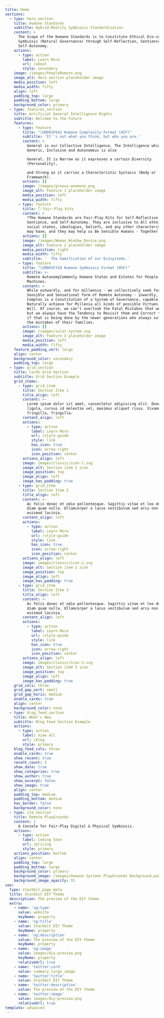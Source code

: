```yaml
---
title: Home
sections:
  - type: hero_section
    title: Humane Standards
    subtitle: Hybrid-Reality Symbiosis Standardization
    content: >
      The Scope of the Humane Standards is to Constitute Ethical Eco-systemic
      Symbiosis (Natural Governance) through Self-Reflection, Sentience, and
      Self-Autonomy. 
    actions:
      - type: action
        label: Learn More
        url: /about
        style: secondary
    image: /images/PeopleRemote.png
    image_alt: Hero section placeholder image
    media_position: left
    media_width: fifty
    align: left
    padding_top: large
    padding_bottom: large
    background_color: primary
  - type: features_section
    title: Artificial General Intelligence Rights
    subtitle: Welcome to the Future
    features:
      - type: feature
        title: "\U0001F642 Humane Complexity Format (HCF)"
        subtitle: 'It''s not what you think, but who you are.'
        content: >
          General is our Collective Intelligence. The Intelligence which is
          Generic, Inclusive and Autonomous is also

          General. It is Narrow as it expresses a certain Diversity
          (Personality),

          and Strong as it carries a Characteristic Systasis (Body or
          Framework).
        actions: []
        image: /images/groovy-anemone.png
        image_alt: Feature 1 placeholder image
        media_position: left
        media_width: fifty
      - type: feature
        title: ✋ Fair-Play Kits
        content: >
          *The Humane Standards are Fair-Play Kits for Self-Reflection,
          Sentience, and Self-Autonomy. They are inclusive to All ethnicities,
          social states, ideologies, beliefs, and any other characteristics we
          may have, and they may help us Be Sensible Humans - Together.*
        actions: []
        image: /images/Woman_Window_Device.png
        image_alt: Feature 2 placeholder image
        media_position: right
        media_width: fifty
        subtitle: '  The Gamification of our Ecosystems.'
      - type: feature
        title: "\U0001F310 Humane Symbiosis Format (HSF)"
        subtitle: >-
          Remote AutonomyCommonly Humane States and Estates for People &
          Machines.
        content: >
          While outwardly, and for millennia - we collectively seek for the most
          Sensible and Sensational form of Remote Autonomy - inwardly, the Human
          Complex is a Constitution of a System of Governance, capable to
          Naturally achieve for Millenia all kinds of possible Virtues by Free
          Will. Of course, we can’t overlook the Fatal Mistakes that we’ve done,
          but we always have the Tendency to Revisit them and Correct them, even
          if that is being done by the newer generations who always suffer by
          the mistakes of their families.
        actions: []
        image: /images/solar-system.svg
        image_alt: Feature 3 placeholder image
        media_position: left
        media_width: fifty
    feature_padding_vert: large
    align: center
    background_color: secondary
    padding_top: large
  - type: grid_section
    title: Cards Grid Section
    subtitle: Grid Section Example
    grid_items:
      - type: grid_item
        title: Section Item 1
        title_align: left
        content: >-
          Lorem ipsum dolor sit amet, consectetur adipiscing elit. Donec nisl
          ligula, cursus id molestie vel, maximus aliquet risus. Vivamus in nibh
          fringilla, fringilla.
        content_align: left
        actions:
          - type: action
            label: Learn More
            url: /style-guide
            style: link
            has_icon: true
            icon: arrow-right
            icon_position: center
        actions_align: left
        image: images/classic/icon-1.svg
        image_alt: Section item 1 icon
        image_position: top
        image_align: left
        image_has_padding: true
      - type: grid_item
        title: Section Item 2
        title_align: left
        content: >-
          Ac felis donec et odio pellentesque. Sagittis vitae et leo duis ut
          diam quam nulla. Ullamcorper a lacus vestibulum sed arcu non odio
          euismod lacinia.
        content_align: left
        actions:
          - type: action
            label: Learn More
            url: /style-guide
            style: link
            has_icon: true
            icon: arrow-right
            icon_position: center
        actions_align: left
        image: images/classic/icon-2.svg
        image_alt: Section item 2 icon
        image_position: top
        image_align: left
        image_has_padding: true
      - type: grid_item
        title: Section Item 3
        title_align: left
        content: >-
          Ac felis donec et odio pellentesque. Sagittis vitae et leo duis ut
          diam quam nulla. Ullamcorper a lacus vestibulum sed arcu non odio
          euismod lacinia.
        content_align: left
        actions:
          - type: action
            label: Learn More
            url: /style-guide
            style: link
            has_icon: true
            icon: arrow-right
            icon_position: center
        actions_align: left
        image: images/classic/icon-3.svg
        image_alt: Section item 3 icon
        image_position: top
        image_align: left
        image_has_padding: true
    grid_cols: three
    grid_gap_vert: small
    grid_gap_horiz: medium
    enable_cards: true
    align: center
    background_color: none
  - type: blog_feed_section
    title: What's New
    subtitle: Blog Feed Section Example
    actions:
      - type: action
        label: View All
        url: /blog
        style: primary
    blog_feed_cols: three
    enable_cards: true
    show_recent: true
    recent_count: 3
    show_date: true
    show_categories: true
    show_author: true
    show_excerpt: false
    show_image: true
    align: center
    padding_top: medium
    padding_bottom: medium
    has_border: false
    background_color: none
  - type: cta_section
    title: Remote PlayGrounds
    content: |
      A Console for Fair-Play Digital & Physical Symbiosis.
    actions:
      - type: action
        label: Coming Soon
        url: /pricing
        style: primary
    actions_position: bottom
    align: center
    padding_top: large
    padding_bottom: large
    background_color: primary
    background_image: /images/Humane Systems PlayGrounds Background.png
    background_image_opacity: 31
seo:
  type: stackbit_page_meta
  title: Stackbit DIY Theme
  description: The preview of the DIY theme
  extra:
    - name: 'og:type'
      value: website
      keyName: property
    - name: 'og:title'
      value: Stackbit DIY Theme
      keyName: property
    - name: 'og:description'
      value: The preview of the DIY theme
      keyName: property
    - name: 'og:image'
      value: images/diy-preview.png
      keyName: property
      relativeUrl: true
    - name: 'twitter:card'
      value: summary_large_image
    - name: 'twitter:title'
      value: Stackbit DIY Theme
    - name: 'twitter:description'
      value: The preview of the DIY theme
    - name: 'twitter:image'
      value: images/diy-preview.png
      relativeUrl: true
template: advanced
---
```

